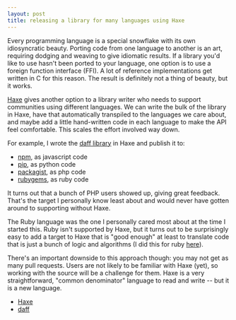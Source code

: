 ```yaml
---
layout: post
title: releasing a library for many languages using Haxe
---
```


Every programming language is a special snowflake with its own
idiosyncratic beauty.  Porting code from one language to another
is an art, requiring dodging and weaving to give idiomatic results.
If a library you'd like to use hasn't been ported to your language,
one option is to use a foreign function interface (FFI).
A lot of reference implementations get written in C for this reason.
The result is definitely not a thing of beauty, but it works.

[Haxe](http://haxe.org/) gives another option to a library writer who needs to support
communities using different languages.  We can write the bulk of the
library in Haxe, have that automatically transpiled to the languages
we care about, and maybe add a little hand-written code in each
language to make the API feel comfortable.  This scales the effort
involved way down.

For example, I wrote the [daff library](https://github.com/paulfitz/daff)
in Haxe and publish it to:

  * [npm](https://www.npmjs.org/package/daff), as javascript code
  * [pip](https://pypi.python.org/pypi/daff/1.2.3), as python code
  * [packagist](https://packagist.org/packages/paulfitz/daff-php), as php code
  * [rubygems](http://rubygems.org/gems/daff), as ruby code

It turns out that a bunch of PHP users showed up, giving great feedback.
That's the target I personally know least about and would never have
gotten around to supporting without Haxe.

The Ruby language was the one I personally cared most about at the time
I started this.  Ruby isn't supported by Haxe, but it turns out
to be surprisingly easy to add a target to Haxe that is "good enough"
at least to translate code that is just a bunch of logic and algorithms
(I did this for ruby [here](https://github.com/paulfitz/haxe)).

There's an important downside to this approach though: you may not get
as many pull requests.  Users are not likely to be familiar with Haxe
(yet), so working with the source will be a challenge for them.
Haxe is a very straightforward, "common denominator" language
to read and write -- but it is a new language.

<ul class="menu">
<li><a href="http://haxe.org/">Haxe</a></li>
<li><a href="https://github.com/paulfitz/daff">daff</a></li>
</ul>